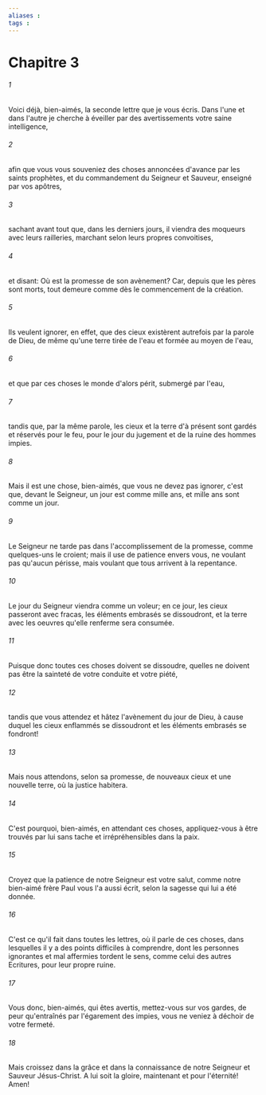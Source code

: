```yaml
---
aliases : 
tags : 
---
```


# Chapitre 3

###### 1
Voici déjà, bien-aimés, la seconde lettre que je vous écris. Dans l'une et dans l'autre je cherche à éveiller par des avertissements votre saine intelligence,
###### 2
afin que vous vous souveniez des choses annoncées d'avance par les saints prophètes, et du commandement du Seigneur et Sauveur, enseigné par vos apôtres,
###### 3
sachant avant tout que, dans les derniers jours, il viendra des moqueurs avec leurs railleries, marchant selon leurs propres convoitises,
###### 4
et disant: Où est la promesse de son avènement? Car, depuis que les pères sont morts, tout demeure comme dès le commencement de la création.
###### 5
Ils veulent ignorer, en effet, que des cieux existèrent autrefois par la parole de Dieu, de même qu'une terre tirée de l'eau et formée au moyen de l'eau,
###### 6
et que par ces choses le monde d'alors périt, submergé par l'eau,
###### 7
tandis que, par la même parole, les cieux et la terre d'à présent sont gardés et réservés pour le feu, pour le jour du jugement et de la ruine des hommes impies.
###### 8
Mais il est une chose, bien-aimés, que vous ne devez pas ignorer, c'est que, devant le Seigneur, un jour est comme mille ans, et mille ans sont comme un jour.
###### 9
Le Seigneur ne tarde pas dans l'accomplissement de la promesse, comme quelques-uns le croient; mais il use de patience envers vous, ne voulant pas qu'aucun périsse, mais voulant que tous arrivent à la repentance.
###### 10
Le jour du Seigneur viendra comme un voleur; en ce jour, les cieux passeront avec fracas, les éléments embrasés se dissoudront, et la terre avec les oeuvres qu'elle renferme sera consumée.
###### 11
Puisque donc toutes ces choses doivent se dissoudre, quelles ne doivent pas être la sainteté de votre conduite et votre piété,
###### 12
tandis que vous attendez et hâtez l'avènement du jour de Dieu, à cause duquel les cieux enflammés se dissoudront et les éléments embrasés se fondront!
###### 13
Mais nous attendons, selon sa promesse, de nouveaux cieux et une nouvelle terre, où la justice habitera.
###### 14
C'est pourquoi, bien-aimés, en attendant ces choses, appliquez-vous à être trouvés par lui sans tache et irrépréhensibles dans la paix.
###### 15
Croyez que la patience de notre Seigneur est votre salut, comme notre bien-aimé frère Paul vous l'a aussi écrit, selon la sagesse qui lui a été donnée.
###### 16
C'est ce qu'il fait dans toutes les lettres, où il parle de ces choses, dans lesquelles il y a des points difficiles à comprendre, dont les personnes ignorantes et mal affermies tordent le sens, comme celui des autres Ecritures, pour leur propre ruine.
###### 17
Vous donc, bien-aimés, qui êtes avertis, mettez-vous sur vos gardes, de peur qu'entraînés par l'égarement des impies, vous ne veniez à déchoir de votre fermeté.
###### 18
Mais croissez dans la grâce et dans la connaissance de notre Seigneur et Sauveur Jésus-Christ. A lui soit la gloire, maintenant et pour l'éternité! Amen!
